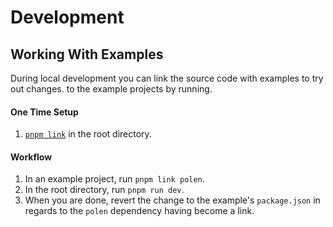 # Development

## Working With Examples

During local development you can link the source code with examples to try out
changes. to the example projects by running.

#### One Time Setup

1. [`pnpm link`](https://pnpm.io/cli/link) in the root directory.

#### Workflow

1. In an example project, run `pnpm link polen`.
2. In the root directory, run `pnpm run dev`.
3. When you are done, revert the change to the example's `package.json` in
   regards to the `polen` dependency having become a link.
